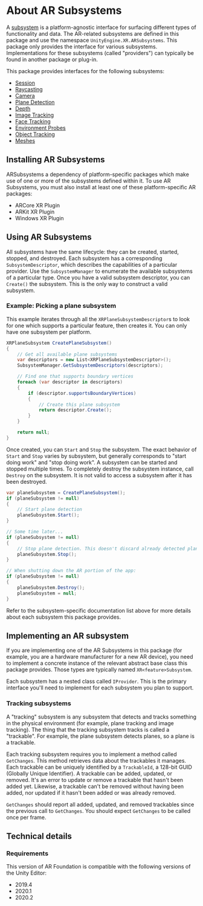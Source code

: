 # About AR Subsystems

A [subsystem](https://docs.unity3d.com/ScriptReference/Subsystem.html) is a platform-agnostic interface for surfacing different types of functionality and data. The AR-related subsystems are defined in this package and use the namespace `UnityEngine.XR.ARSubsystems`. This package only provides the interface for various subsystems. Implementations for these subsystems (called "providers") can typically be found in another package or plug-in.

This package provides interfaces for the following subsystems:

- [Session](session-subsystem.md)
- [Raycasting](raycasting-subsystem.md)
- [Camera](camera-subsystem.md)
- [Plane Detection](plane-subsystem.md)
- [Depth](depth-subsystem.md)
- [Image Tracking](image-tracking.md)
- [Face Tracking](face-tracking.md)
- [Environment Probes](environment-probe-subsystem.md)
- [Object Tracking](object-tracking.md)
- [Meshes](mesh-subsystem.md)

## Installing AR Subsystems

ARSubsystems a dependency of platform-specific packages which make use of one or more of the subsystems defined within it. To use AR Subsystems, you must also install at least one of these platform-specific AR packages:

- ARCore XR Plugin
- ARKit XR Plugin
- Windows XR Plugin

## Using AR Subsystems

All subsystems have the same lifecycle: they can be created, started, stopped, and destroyed. Each subsystem has a corresponding `SubsystemDescriptor`, which describes the capabilities of a particular provider. Use the `SubsystemManager` to enumerate the available subsystems of a particular type. Once you have a valid subsystem descriptor, you can `Create()` the subsystem. This is the only way to construct a valid subsystem.

### Example: Picking a plane subsystem

This example iterates through all the `XRPlaneSubsystemDescriptor`s to look for one which supports a particular feature, then creates it. You can only have one subsystem per platform.

```csharp
XRPlaneSubsystem CreatePlaneSubsystem()
{
    // Get all available plane subsystems
    var descriptors = new List<XRPlaneSubsystemDescriptor>();
    SubsystemManager.GetSubsystemDescriptors(descriptors);

    // Find one that supports boundary vertices
    foreach (var descriptor in descriptors)
    {
        if (descriptor.supportsBoundaryVertices)
        {
            // Create this plane subsystem
            return descriptor.Create();
        }
    }

    return null;
}
```

Once created, you can `Start` and `Stop` the subsystem. The exact behavior of `Start` and `Stop` varies by subsystem, but generally corresponds to "start doing work" and "stop doing work". A subsystem can be started and stopped multiple times. To completely destroy the subsystem instance, call `Destroy` on the subsystem. It is not valid to access a subsystem after it has been destroyed.

```csharp
var planeSubsystem = CreatePlaneSubsystem();
if (planeSubsystem != null)
{
    // Start plane detection
    planeSubsystem.Start();
}

// Some time later...
if (planeSubsystem != null)
{
    // Stop plane detection. This doesn't discard already detected planes.
    planeSubsystem.Stop();
}

// When shutting down the AR portion of the app:
if (planeSubsystem != null)
{
    planeSubsystem.Destroy();
    planeSubsystem = null;
}
```

Refer to the subsystem-specific documentation list above for more details about each subsystem this package provides.

## Implementing an AR subsystem

If you are implementing one of the AR Subsystems in this package (for example, you are a hardware manufacturer for a new AR device), you need to implement a concrete instance of the relevant abstract base class this package provides. Those types are typically named `XR<feature>Subsystem`.

Each subsystem has a nested class called `IProvider`. This is the primary interface you'll need to implement for each subsystem you plan to support.

### Tracking subsystems

A "tracking" subsystem is any subsystem that detects and tracks something in the physical environment (for example, plane tracking and image tracking). The thing that the tracking subsystem tracks is called a "trackable". For example, the plane subsystem detects planes, so a plane is a trackable.

Each tracking subsystem requires you to implement a method called `GetChanges`. This method retrieves data about the trackables it manages. Each trackable can be uniquely identified by a `TrackableId`, a 128-bit GUID (Globally Unique Identifier). A trackable can be added, updated, or removed. It's an error to update or remove a trackable that hasn't been added yet. Likewise, a trackable can't be removed without having been added, nor updated if it hasn't been added or was already removed.

`GetChanges` should report all added, updated, and removed trackables since the previous call to `GetChanges`. You should expect `GetChanges` to be called once per frame.

## Technical details
### Requirements

This version of AR Foundation is compatible with the following versions of the Unity Editor:

* 2019.4
* 2020.1
* 2020.2
